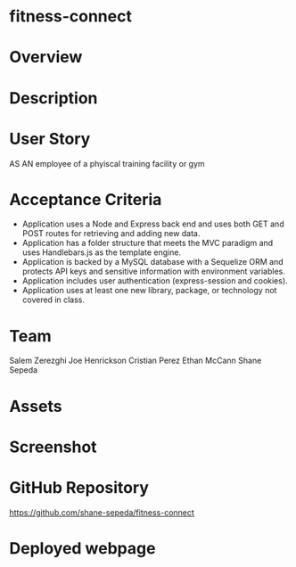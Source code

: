 # fitness-connect

# Overview


# Description


# User Story
AS AN employee of a phyiscal training facility or gym

# Acceptance Criteria
- Application uses a Node and Express back end and uses both GET and POST routes for retrieving and adding new data.
- Application has a folder structure that meets the MVC paradigm and uses Handlebars.js as the template engine.
- Application is backed by a MySQL database with a Sequelize ORM and protects API keys and sensitive information with environment variables.
- Application includes user authentication (express-session and cookies).
- Application uses at least one new library, package, or technology not covered in class.

# Team
Salem Zerezghi
Joe Henrickson
Cristian Perez
Ethan McCann
Shane Sepeda

# Assets


# Screenshot


# GitHub Repository
https://github.com/shane-sepeda/fitness-connect

# Deployed webpage
